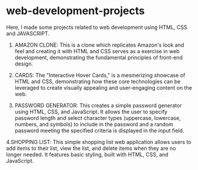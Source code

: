 # web-development-projects
Here, I made some projects related to web development using HTML, CSS and JAVASCRIPT.
<br>
1. AMAZON CLONE:
This is a clone which replicates Amazon's look and feel and creating it with HTML and CSS serves as a exercise in web development, demonstrating the fundamental principles of front-end design.

2. CARDS:
The "Interactive Hover Cards," is a mesmerizing showcase of HTML and CSS, demonstrating how these core technologies can be leveraged to create visually appealing and user-engaging content on the web.

3. PASSWORD GENERATOR:
This creates a simple password generator using HTML, CSS, and JavaScript. It allows the user to specify password length and select character types (uppercase, lowercase, numbers, and symbols) to include in the password and a random password meeting the specified criteria is displayed in the input field.

4.SHOPPING LIST:
This simple shopping list web application allows users to add items to their list, view the list, and delete items when they are no longer needed. It features basic styling, built with HTML, CSS, and JavaScript.








